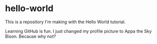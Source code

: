 # hello-world
This is a repository I'm making with the Hello World tutorial.

Learning GitHub is fun. I just changed my profile picture to Appa the Sky Bison. Because why not?
